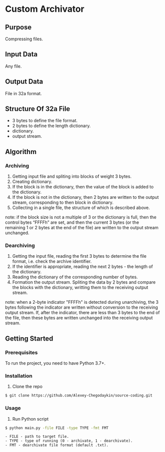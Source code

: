 # Custom Archivator

## Purpose

Compressing files.

## Input Data

Any file.

## Output Data

File in 32a format.

## Structure Of 32a File

- 3 bytes to define the file format.
- 2 bytes to define the length dictionary.
- dictionary.
- output stream.

## Algorithm

### Archiving

1. Getting input file and spliting into blocks of weight 3 bytes.
2. Creating dictionary.
3. If the block is in the dictionary, then the value of the block is added to the dictionary.
4. If the block is not in the dictionary, then 2 bytes are written to the output stream, corresponding to then block in dictionary.
5. Collecting in a single file, the structure of which is described above.

note: if the block size is not a multiple of 3 or the dictionary is full, then the control bytes “FFFFh” are set, and then the current 3 bytes (or the remaining 1 or 2 bytes at the end of the file) are written to the output stream unchanged.

### Dearchiving

1. Getting the input file, reading the first 3 bytes to determine the file format, i.e. check the archive identifier.
2. If the identifier is appropriate, reading the next 2 bytes - the length of the dictionary.
3. Reading the dictionary of the corresponding number of bytes.
4. Formation the output stream. Spliting the data by 2 bytes and compare the blocks with the dictionary, writting them to the receiving output stream.

note: when a 2-byte indicator "FFFFh" is detected during unarchiving, the 3 bytes following the indicator are written without conversion to the receiving output stream. If, after the indicator, there are less than 3 bytes to the end of the file, then these bytes are written unchanged into the receiving output stream.

## Getting Started

### Prerequisites

To run the project, you need to have Python 3.7+.

### Installation

1. Clone the repo
```bash
$ git clone https://github.com/Alexey-Chegodaykin/source-coding.git
```

### Usage

1. Run Python script
```bash
$ python main.py -file FILE -type TYPE -fmt FMT
```
    - FILE - path to target file.
    - TYPE - type of running (0 - archivate, 1 - dearchivate).
    - FMT - dearchivate file format (default .txt).
